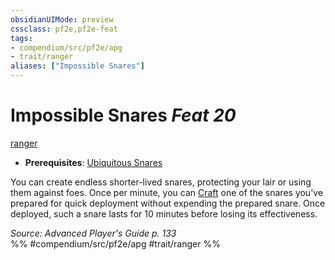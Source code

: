 ```yaml
---
obsidianUIMode: preview
cssclass: pf2e,pf2e-feat
tags:
- compendium/src/pf2e/apg
- trait/ranger
aliases: ["Impossible Snares"]
---
```

# Impossible Snares  *Feat 20*  
[ranger](rules/traits/ranger.md "Ranger Class Trait")  

- **Prerequisites**: [Ubiquitous Snares](compendium/feats/ubiquitous-snares.md)

You can create endless shorter-lived snares, protecting your lair or using them against foes. Once per minute, you can [Craft](rules/actions/craft.md) one of the snares you've prepared for quick deployment without expending the prepared snare. Once deployed, such a snare lasts for 10 minutes before losing its effectiveness.

*Source: Advanced Player's Guide p. 133*  
%% #compendium/src/pf2e/apg #trait/ranger %%